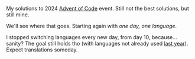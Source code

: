 My solutions to 2024 [Advent of Code](https://adventofcode.com/2024) event. Still not the best solutions, but still mine.

We'll see where that goes.
Starting again with _one day, one language_.

I stopped switching languages every new day, from day 10, because... sanity?
The goal still holds tho (with languages not already used [last year](https://github.com/dougy147/aoc2023)). Expect translations someday.
